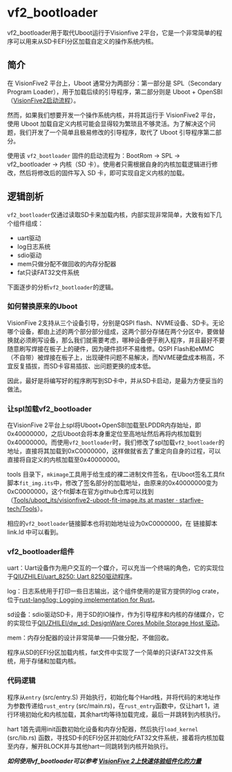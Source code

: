 # vf2_bootloader

vf2_bootloader用于取代Uboot运行于Visionfive 2平台，它是一个非常简单的程序可以用来从SD卡EFI分区加载自定义的操作系统内核。

## 简介

在 VisionFive2 平台上，Uboot 通常分为两部分：第一部分是 SPL（Secondary Program Loader），用于加载后续的引导程序，第二部分则是 Uboot + OpenSBI（[VisionFive2启动流程](https://doc.rvspace.org/VisionFive2/Developing_and_Porting_Guide/JH7110_Boot_UG/JH7110_SDK/boot_flow.html)）。

然而，如果我们想要开发一个操作系统内核，并将其运行于 VisionFive2 平台，使用 Uboot 加载自定义内核可能会显得较为繁琐且不够灵活。为了解决这个问题，我们开发了一个简单且极易修改的引导程序，取代了 Uboot 引导程序第二部分。

使用该 `vf2_bootloader` 固件的启动流程为：BootRom -> SPL -> vf2_bootloader -> 内核（SD 卡）。使用者只需根据自身的内核加载逻辑进行修改，然后将修改后的固件写入 SD 卡，即可实现自定义内核的加载。

## 逻辑剖析

`vf2_bootloader`仅通过读取SD卡来加载内核，内部实现非常简单，大致有如下几个组件组成：

- uart驱动
- log日志系统
- sdio驱动
- mem只做分配不做回收的内存分配器
- fat只读FAT32文件系统

下面逐步的分析`vf2_bootloader`的逻辑。

### 如何替换原来的Uboot

VisionFive 2支持从三个设备引导，分别是QSPI flash、NVME设备、SD卡。无论哪个设备，都由上述的两个部分部分组成，这两个部分存储在两个分区中，要做替换就必须刷写设备，那么我们就需要考虑，哪种设备便于刷入程序，并且最好不要随意刷写焊接在板子上的硬件，因为硬件损坏不易维修。QSPI Flash和eMMC（不自带）被焊接在板子上，出现硬件问题不易解决，而NVME硬盘成本稍高，不宜反复插拔，而SD卡容易插拔、出问题更换的成本低。

因此，最好是将编写好的程序刷写到SD卡中，并从SD卡启动，是最为方便妥当的做法。

### 让spl加载vf2_bootloader

在VisionFive 2平台上spl将Uboot+OpenSBI加载至LPDDR内存始址，即0x40000000，之后Uboot会将本身重定位至高地址然后再将内核加载到0x40000000。而使用`vf2_bootloader`时，我们修改了spl加载`vf2_bootloader`的地址，直接将其加载到0xC0000000，这样做就省去了重定向自身的过程，可以直接将自定义的内核加载至0x40000000。

tools 目录下，`mkimage`工具用于给生成的裸二进制文件签名，在Uboot签名工具fit脚本`fit_img.its`中，修改了签名部分的加载地址，由原来的0x40000000变为0xC0000000，这个fit脚本在官方github仓库可以找到（[Tools/uboot_its/visionfive2-uboot-fit-image.its at master · starfive-tech/Tools](https://github.com/starfive-tech/Tools/blob/master/uboot_its/visionfive2-uboot-fit-image.its)）。

相应的`vf2_bootloader`链接脚本也将初始地址设为0xC0000000，在 链接脚本 link.ld 中可以看到。

### vf2_bootloader组件

uart：Uart设备作为用户交互的一个媒介，可以充当一个终端的角色，它的实现位于[QIUZHILEI/uart_8250: Uart 8250驱动程序](https://github.com/QIUZHILEI/uart_8250)。

log：日志系统用于打印一些日志输出，这个组件使用的是官方提供的log crate，位于[rust-lang/log: Logging implementation for Rust](https://github.com/rust-lang/log)。

sd设备：sdio驱动SD卡，用于SD的IO操作，作为引导程序和内核的存储媒介，它的实现位于[QIUZHILEI/dw_sd: DesignWare Cores Mobile Storage Host 驱动](https://github.com/QIUZHILEI/dw_sd)。

mem：内存分配器的设计非常简单——只做分配，不做回收。

程序从SD的EFI分区加载内核，fat文件中实现了一个简单的只读FAT32文件系统，用于存储和加载内核。

### 代码逻辑

程序从`entry` (src/entry.S) 开始执行，初始化每个Hard栈，并将代码的末地址作为参数传递给`rust_entry` (src/main.rs)，在`rust_entry`函数中，仅让hart 1，进行环境初始化和内核加载，其余hart均等待加载完成，最后一并跳转到内核执行。

hart 1首先调用init函数初始化设备和内存分配器，然后执行`load_kernel` (src/lib.rs) 函数，寻找SD卡的EFI分区并初始化FAT32文件系统，接着将内核加载至内存，解开BLOCK并与其他hart一同跳转到内核开始执行。

***如何使用vf_bootloader可以参考 [VisionFive 2上快速体验组件化的力量](https://github.com/lego-os/.github/blob/main/vf2_bootloader_quick_start.md)***